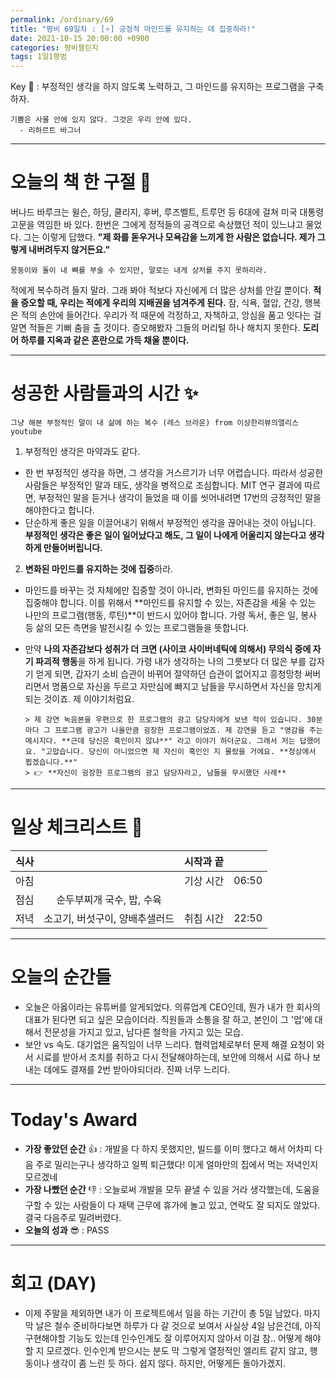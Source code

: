 ```yaml
---
permalink: /ordinary/69
title: "평비 69일차 : [⭐] 긍정적 마인드를 유지하는 데 집중하라!"
date: 2021-10-15 20:00:00 +0900
categories: 평비챌린지
tags: 1일1평범
---  
```

Key 🔑 : 부정적인 생각을 하지 않도록 노력하고, 그 마인드를 유지하는 프로그램을 구축하자.
```
기쁨은 사물 안에 있지 않다. 그것은 우리 안에 있다.
  - 리하르트 바그너
```

---
# 오늘의 책 한 구절 📕
버나드 바루크는 윌슨, 하딩, 쿨리지, 후버, 루즈벨트, 트루먼 등 6대에 걸쳐 미국 대통령 고문을 역임한 바 있다. 한번은 그에게 정적들의 공격으로 속상했던 적이 있느냐고 물었다. 그는 이렇게 답했다. **"제 화를 돋우거나 모욕감을 느끼게 한 사람은 없습니다. 제가 그렇게 내버려두지 않거든요."**
```
몽둥이와 돌이 내 뼈를 부술 수 있지만, 말로는 내게 상처를 주지 못하리라.
```
적에게 복수하려 들지 말라. 그래 봐야 적보다 자신에게 더 많은 상처를 안길 뿐이다. **적을 증오할 때, 우리는 적에게 우리의 지배권을 넘겨주게 된다.** 잠, 식욕, 혈압, 건강, 행복은 적의 손안에 들어간다. 우리가 적 때문에 걱정하고, 자책하고, 앙심을 품고 잇다는 걸 알면 적들은 기뻐 춤을 출 것이다. 증오해봤자 그들의 머리털 하나 해치지 못한다. **도리어 하루를 지옥과 같은 혼란으로 가득 채울 뿐이다.**

---
# 성공한 사람들과의 시간 ✨
`그냥 해본 부정적인 말이 내 삶에 하는 복수 (레스 브라운) from 이상한리뷰의앨리스 youtube`  
1. 부정적인 생각은 마약과도 같다.  
  - 한 번 부정적인 생각을 하면, 그 생각을 거스르기가 너무 어렵습니다. 따라서 성공한 사람들은 부정적인 말과 태도, 생각을 병적으로 조심합니다. MIT 연구 결과에 따르면, 부정적인 말을 듣거나 생각이 들었을 때 이를 씻어내려면 17번의 긍정적인 말을 해야한다고 합니다.  
  - 단순하게 좋은 일을 이끌어내기 위해서 부정적인 생각을 끊어내는 것이 아닙니다. **부정적인 생각은 좋은 일이 일어났다고 해도, 그 일이 나에게 어울리지 않는다고 생각하게 만들어버립니다.**  
2. **변화된 마인드를 유지하는 것에 집중**하라.  
  - 마인드를 바꾸는 것 자체에만 집중할 것이 아니라, 변화된 마인드를 유지하는 것에 집중해야 합니다. 이를 위해서 **마인드를 유지할 수 있는, 자존감을 세울 수 있는 나만의 프로그램(행동, 루틴)**이 반드시 있어야 합니다. 가령 독서, 좋은 일, 봉사 등 삶의 모든 측면을 발전시킬 수 있는 프로그램들을 뜻합니다.  
  - 만약 **나의 자존감보다 성취가 더 크면 (사이코 사이버네틱에 의해서) 무의식 중에 자기 파괴적 행동**을 하게 됩니다. 가령 내가 생각하는 나의 그릇보다 더 많은 부를 갑자기 얻게 되면, 갑자기 소비 습관이 바뀌어 절약하던 습관이 없어지고 흥청망청 써버리면서 명품으로 자신을 두르고 자만심에 빠지고 남들을 무시하면서 자신을 망치게 되는 것이죠. 제 이야기처럼요.

        
        > 제 강연 녹음본을 우편으로 한 프로그램의 광고 담당자에게 보낸 적이 있습니다. 30분마다 그 프로그램 광고가 나올만큼 굉장한 프로그램이었죠. 제 강연을 듣고 "영감을 주는 메시지다. **근데 당신은 흑인이지 않냐**" 라고 이야기 하더군요. 그래서 저는 답했어요. "고맙습니다. 당신이 아니었으면 제 자신이 흑인인 지 몰랐을 거에요. **정상에서 뵙겠습니다.**"  
        > 👉 **자신이 굉장한 프로그램의 광고 담당자라고, 남들을 무시했던 사례**  

---
# 일상 체크리스트 📃

| 식사 |  | 시작과 끝 |  |
|:----:|:----:|:----:|:----:|
| 아침 |  | 기상 시간 | 06:50 |
| 점심 | 순두부찌개 국수, 밥, 수육 |  |  |
| 저녁 | 소고기, 버섯구이, 양배추샐러드 | 취침 시간 | 22:50 |

---
# 오늘의 순간들
- 오늘은 아옳이라는 유튜버를 알게되었다. 의류업계 CEO인데, 뭔가 내가 한 회사의 대표가 된다면 되고 싶은 모습이더라. 직원들과 소통을 잘 하고, 본인이 그 '업'에 대해서 전문성을 가지고 있고, 남다른 철학을 가지고 있는 모습.
- 보안 vs 속도. 대기업은 움직임이 너무 느리다. 협력업체로부터 문제 해결 요청이 와서 시료를 받아서 조치를 취하고 다시 전달해야하는데, 보안에 의해서 시료 하나 보내는 데에도 결재를 2번 받아야되더라. 진짜 너무 느리다.

---
# Today's Award
- **가장 좋았던 순간** 👍 : 개발을 다 하지 못했지만, 빌드를 이미 했다고 해서 어차피 다음 주로 밀리는구나 생각하고 일찍 퇴근했다! 이게 얼마만의 집에서 먹는 저녁인지 모르겠네
- **가장 나빴던 순간** 👎 : 오늘로써 개발을 모두 끝낼 수 있을 거라 생각했는데, 도움을 구할 수 있는 사람들이 다 재택 근무에 휴가에 놀고 있고, 연락도 잘 되지도 않았다. 결국 다음주로 밀려버렸다.
- **오늘의 성과** 😎 : PASS

---
# 회고 (DAY)
- 이제 주말을 제외하면 내가 이 프로젝트에서 일을 하는 기간이 총 5일 남았다. 마지막 날은 철수 준비하다보면 하루가 다 갈 것으로 보여서 사실상 4일 남은건데, 아직 구현해야할 기능도 있는데 인수인계도 잘 이루어지지 않아서 이걸 참.. 어떻게 해야할 지 모르겠다. 인수인계 받으시는 분도 막 그렇게 열정적인 엘리트 같지 않고, 행동이나 생각이 좀 느린 듯 하다. 쉽지 않다. 하지만, 어떻게든 돌아가겠지.